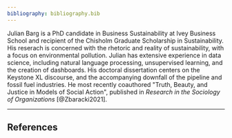 ```yaml
---
bibliography: bibliography.bib
---
```


Julian Barg is a PhD candidate in Business Sustainability at Ivey Business School and recipient of the Chisholm Graduate Scholarship in Sustainability. His reserach is concerned with the rhetoric and reality of sustainability, with a focus on environmental pollution. Julian has extensive experience in data science, including natural language processing, unsupervised learning, and the creation of dashboards. His doctoral dissertation centers on the Keystone XL discourse, and the accompanying downfall of the pipeline and fossil fuel industries. He most recently coauthored "Truth, Beauty, and Justice in Models of Social Action", published in *Research in the Sociology of Organizations* [@Zbaracki2021].

---

## References